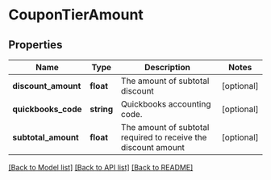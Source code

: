 # CouponTierAmount

## Properties
Name | Type | Description | Notes
------------ | ------------- | ------------- | -------------
**discount_amount** | **float** | The amount of subtotal discount | [optional] 
**quickbooks_code** | **string** | Quickbooks accounting code. | [optional] 
**subtotal_amount** | **float** | The amount of subtotal required to receive the discount amount | [optional] 

[[Back to Model list]](../README.md#documentation-for-models) [[Back to API list]](../README.md#documentation-for-api-endpoints) [[Back to README]](../README.md)


